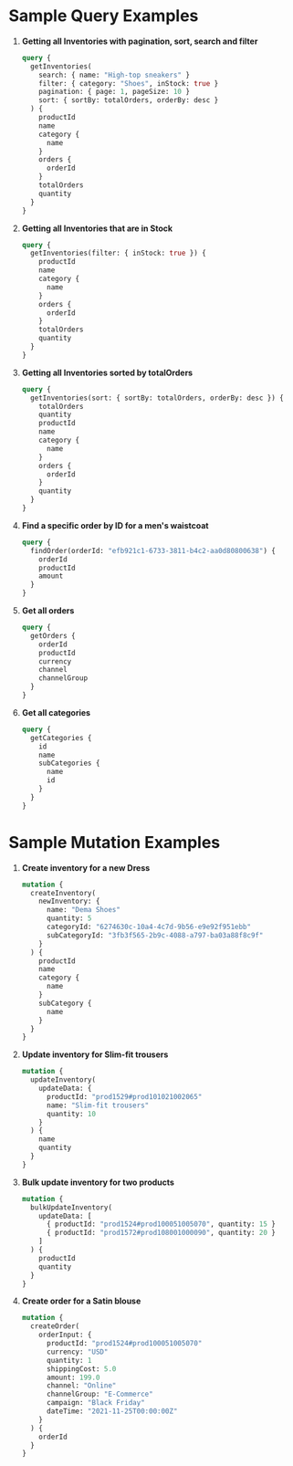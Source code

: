 # Sample Query Examples

1. **Getting all Inventories with pagination, sort, search and filter**

   ```graphql
   query {
     getInventories(
       search: { name: "High-top sneakers" }
       filter: { category: "Shoes", inStock: true }
       pagination: { page: 1, pageSize: 10 }
       sort: { sortBy: totalOrders, orderBy: desc }
     ) {
       productId
       name
       category {
         name
       }
       orders {
         orderId
       }
       totalOrders
       quantity
     }
   }
   ```

2. **Getting all Inventories that are in Stock**

   ```graphql
   query {
     getInventories(filter: { inStock: true }) {
       productId
       name
       category {
         name
       }
       orders {
         orderId
       }
       totalOrders
       quantity
     }
   }
   ```

3. **Getting all Inventories sorted by totalOrders**

   ```graphql
   query {
     getInventories(sort: { sortBy: totalOrders, orderBy: desc }) {
       totalOrders
       quantity
       productId
       name
       category {
         name
       }
       orders {
         orderId
       }
       quantity
     }
   }
   ```

4. **Find a specific order by ID for a men's waistcoat**

   ```graphql
   query {
     findOrder(orderId: "efb921c1-6733-3811-b4c2-aa0d80800638") {
       orderId
       productId
       amount
     }
   }
   ```

5. **Get all orders**

   ```graphql
   query {
     getOrders {
       orderId
       productId
       currency
       channel
       channelGroup
     }
   }
   ```

6. **Get all categories**

   ```graphql
   query {
     getCategories {
       id
       name
       subCategories {
         name
         id
       }
     }
   }
   ```

# Sample Mutation Examples

1. **Create inventory for a new Dress**

   ```graphql
   mutation {
     createInventory(
       newInventory: {
         name: "Dema Shoes"
         quantity: 5
         categoryId: "6274630c-10a4-4c7d-9b56-e9e92f951ebb"
         subCategoryId: "3fb3f565-2b9c-4088-a797-ba03a88f8c9f"
       }
     ) {
       productId
       name
       category {
         name
       }
       subCategory {
         name
       }
     }
   }
   ```

2. **Update inventory for Slim-fit trousers**

   ```graphql
   mutation {
     updateInventory(
       updateData: {
         productId: "prod1529#prod101021002065"
         name: "Slim-fit trousers"
         quantity: 10
       }
     ) {
       name
       quantity
     }
   }
   ```

3. **Bulk update inventory for two products**

   ```graphql
   mutation {
     bulkUpdateInventory(
       updateData: [
         { productId: "prod1524#prod100051005070", quantity: 15 }
         { productId: "prod1572#prod108001000090", quantity: 20 }
       ]
     ) {
       productId
       quantity
     }
   }
   ```

5. **Create order for a Satin blouse**

   ```graphql
   mutation {
     createOrder(
       orderInput: {
         productId: "prod1524#prod100051005070"
         currency: "USD"
         quantity: 1
         shippingCost: 5.0
         amount: 199.0
         channel: "Online"
         channelGroup: "E-Commerce"
         campaign: "Black Friday"
         dateTime: "2021-11-25T00:00:00Z"
       }
     ) {
       orderId
     }
   }
   ```
